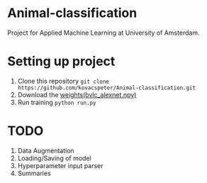 # Animal-classification
Project for Applied Machine Learning at University of Amsterdam.

# Setting up project

1. Clone this repository `git clone https://github.com/kovacspeter/Animal-classification.git`
2. Download the [weights(bvlc_alexnet.npy)](http://www.cs.toronto.edu/~guerzhoy/tf_alexnet/)
3. Run training `python run.py`


# TODO
1. Data Augmentation
2. Loading/Saving of model
3. Hyperparameter input parser
4. Summaries
